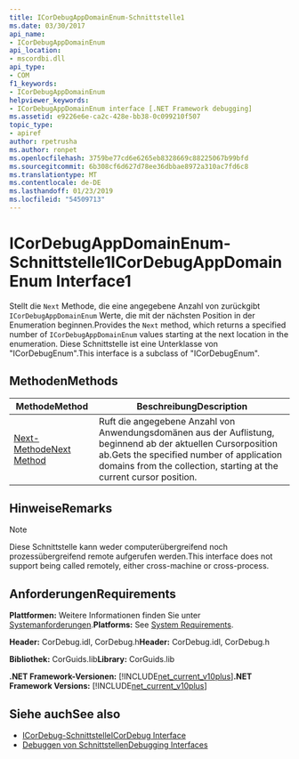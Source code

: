 ```yaml
---
title: ICorDebugAppDomainEnum-Schnittstelle1
ms.date: 03/30/2017
api_name:
- ICorDebugAppDomainEnum
api_location:
- mscordbi.dll
api_type:
- COM
f1_keywords:
- ICorDebugAppDomainEnum
helpviewer_keywords:
- ICorDebugAppDomainEnum interface [.NET Framework debugging]
ms.assetid: e9226e6e-ca2c-428e-bb38-0c099210f507
topic_type:
- apiref
author: rpetrusha
ms.author: ronpet
ms.openlocfilehash: 3759be77cd6e6265eb8328669c88225067b99bfd
ms.sourcegitcommit: 6b308cf6d627d78ee36dbbae8972a310ac7fd6c8
ms.translationtype: MT
ms.contentlocale: de-DE
ms.lasthandoff: 01/23/2019
ms.locfileid: "54509713"
---
```

# <a name="icordebugappdomainenum-interface1"></a><span data-ttu-id="26e83-102">ICorDebugAppDomainEnum-Schnittstelle1</span><span class="sxs-lookup"><span data-stu-id="26e83-102">ICorDebugAppDomainEnum Interface1</span></span>
<span data-ttu-id="26e83-103">Stellt die `Next` Methode, die eine angegebene Anzahl von zurückgibt `ICorDebugAppDomainEnum` Werte, die mit der nächsten Position in der Enumeration beginnen.</span><span class="sxs-lookup"><span data-stu-id="26e83-103">Provides the `Next` method, which returns a specified number of `ICorDebugAppDomainEnum` values starting at the next location in the enumeration.</span></span> <span data-ttu-id="26e83-104">Diese Schnittstelle ist eine Unterklasse von "ICorDebugEnum".</span><span class="sxs-lookup"><span data-stu-id="26e83-104">This interface is a subclass of "ICorDebugEnum".</span></span>  
  
## <a name="methods"></a><span data-ttu-id="26e83-105">Methoden</span><span class="sxs-lookup"><span data-stu-id="26e83-105">Methods</span></span>  
  
|<span data-ttu-id="26e83-106">Methode</span><span class="sxs-lookup"><span data-stu-id="26e83-106">Method</span></span>|<span data-ttu-id="26e83-107">Beschreibung</span><span class="sxs-lookup"><span data-stu-id="26e83-107">Description</span></span>|  
|------------|-----------------|  
|[<span data-ttu-id="26e83-108">Next-Methode</span><span class="sxs-lookup"><span data-stu-id="26e83-108">Next Method</span></span>](../../../../docs/framework/unmanaged-api/debugging/icordebugappdomainenum-next-method.md)|<span data-ttu-id="26e83-109">Ruft die angegebene Anzahl von Anwendungsdomänen aus der Auflistung, beginnend ab der aktuellen Cursorposition ab.</span><span class="sxs-lookup"><span data-stu-id="26e83-109">Gets the specified number of application domains from the collection, starting at the current cursor position.</span></span>|  
  
## <a name="remarks"></a><span data-ttu-id="26e83-110">Hinweise</span><span class="sxs-lookup"><span data-stu-id="26e83-110">Remarks</span></span>  
  
> [!NOTE]
>  <span data-ttu-id="26e83-111">Diese Schnittstelle kann weder computerübergreifend noch prozessübergreifend remote aufgerufen werden.</span><span class="sxs-lookup"><span data-stu-id="26e83-111">This interface does not support being called remotely, either cross-machine or cross-process.</span></span>  
  
## <a name="requirements"></a><span data-ttu-id="26e83-112">Anforderungen</span><span class="sxs-lookup"><span data-stu-id="26e83-112">Requirements</span></span>  
 <span data-ttu-id="26e83-113">**Plattformen:** Weitere Informationen finden Sie unter [Systemanforderungen](../../../../docs/framework/get-started/system-requirements.md).</span><span class="sxs-lookup"><span data-stu-id="26e83-113">**Platforms:** See [System Requirements](../../../../docs/framework/get-started/system-requirements.md).</span></span>  
  
 <span data-ttu-id="26e83-114">**Header:** CorDebug.idl, CorDebug.h</span><span class="sxs-lookup"><span data-stu-id="26e83-114">**Header:** CorDebug.idl, CorDebug.h</span></span>  
  
 <span data-ttu-id="26e83-115">**Bibliothek:** CorGuids.lib</span><span class="sxs-lookup"><span data-stu-id="26e83-115">**Library:** CorGuids.lib</span></span>  
  
 <span data-ttu-id="26e83-116">**.NET Framework-Versionen:** [!INCLUDE[net_current_v10plus](../../../../includes/net-current-v10plus-md.md)]</span><span class="sxs-lookup"><span data-stu-id="26e83-116">**.NET Framework Versions:** [!INCLUDE[net_current_v10plus](../../../../includes/net-current-v10plus-md.md)]</span></span>  
  
## <a name="see-also"></a><span data-ttu-id="26e83-117">Siehe auch</span><span class="sxs-lookup"><span data-stu-id="26e83-117">See also</span></span>
- [<span data-ttu-id="26e83-118">ICorDebug-Schnittstelle</span><span class="sxs-lookup"><span data-stu-id="26e83-118">ICorDebug Interface</span></span>](../../../../docs/framework/unmanaged-api/debugging/icordebug-interface.md)
- [<span data-ttu-id="26e83-119">Debuggen von Schnittstellen</span><span class="sxs-lookup"><span data-stu-id="26e83-119">Debugging Interfaces</span></span>](../../../../docs/framework/unmanaged-api/debugging/debugging-interfaces.md)
